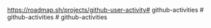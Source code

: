 https://roadmap.sh/projects/github-user-activity#   g i t h u b - a c t i v i t i e s  
 #   g i t h u b - a c t i v i t i e s  
 #   g i t h u b - a c t i v i t i e s  
 